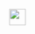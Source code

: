 <div align="center">
<img src="https://komarev.com/ghpvc/?username=yourusername&color=brightgreen" height="30px"/> <br>
</div>






  

 



<!---
Gitnikkx/Gitnikkx is a ✨ special ✨ repository because its `README.md` (this file) appears on your GitHub profile.
You can click the Preview link to take a look at your changes.
![Next.js](https://img.shields.io/badge/-Next.js-000000?style=flat-square&logo=next.js&logoColor=white)
![React](https://img.shields.io/badge/-React-61DAFB?style=flat-square&logo=react&logoColor=white)
--->
